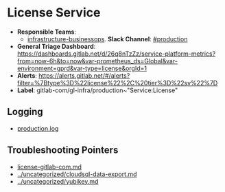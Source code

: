 <!-- MARKER: do not edit this section directly. Edit services/service-catalog.yml then run scripts/generate-docs -->
#  License Service

* **Responsible Teams**:
  * [infrastructure-businessops](https://about.gitlab.com/handbook/engineering/infrastructure/team/reliability/). **Slack Channel**: [#production](https://gitlab.slack.com/archives/production)
* **General Triage Dashboard**: https://dashboards.gitlab.net/d/26q8nTzZz/service-platform-metrics?from=now-6h&to=now&var-prometheus_ds=Global&var-environment=gprd&var-type=license&orgId=1
* **Alerts**: https://alerts.gitlab.net/#/alerts?filter=%7Btype%3D%22license%22%2C%20tier%3D%22sv%22%7D
* **Label**: gitlab-com/gl-infra/production~"Service:License"

## Logging

* [production.log](/home/gitlab-license/license-gitlab-com/log/)

## Troubleshooting Pointers

* [license-gitlab-com.md](license-gitlab-com.md)
* [../uncategorized/cloudsql-data-export.md](../uncategorized/cloudsql-data-export.md)
* [../uncategorized/yubikey.md](../uncategorized/yubikey.md)
<!-- END_MARKER -->
